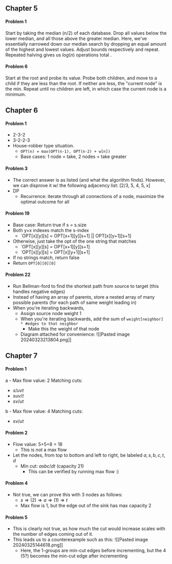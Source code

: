 ## Chapter 5

#### Problem 1
Start by taking the median (n/2) of each database. Drop all values below the lower median, and all those above the greater median. Here, we've essentially narrowed down our median search by dropping an equal amount of the highest and lowest values. Adjust bounds respectively and repeat. Repeated halving gives us $log(n)$ operations total
.
#### Problem 6
Start at the root and probe its value. Probe both children, and move to a child if they are less than the root. If neither are less, the "current node" is the min. Repeat until no children are left, in which case the current node is a minimum.

## Chapter 6

#### Problem 1
- 2-3-2
- 3-2-2-3
- House-robber type situation.
	- `OPT(n) = max(OPT(n-1), OPT(n-2) + w[n])`
	- Base cases: 1 node = take, 2 nodes = take greater

#### Problem 3
- The correct answer is as listed (and what the algorithm finds). However, we can disprove it w/ the following adjacency list: \[2/3, 5, 4, 5, x]
- DP
	- Recurrence: iterate through all connections of a node, maximize the optimal outcome for all

#### Problem 19
- Base case: Return true if s = s.size
- Both y+x indexes match the s-index
	- `OPT[x][y][s] = OPT[x+1][y][s+1] || OPT[x][y+1][s+1]
- Otherwise, just take the opt of the one string that matches
	- `OPT[x][y][s] = OPT[x+1][y][s+1]
	- `OPT[x][y][s] = OPT[x][y+1][s+1]
- If no strings match, return false
- Return `OPT[0][0][0]`

#### Problem 22
- Run Bellman-ford to find the shortest path from source to target (this handles negative edges)
- Instead of having an array of parents, store a nested array of many possible parents (for each path of same weight leading in)
- When you're iterating backwards, 
	- Assign source node weight 1
	- When you're iterating backwards, add the sum of `weight[neighbor] * #edges to that neighbor`
		- Make this the weight of that node
	- Diagram attached for convenience: ![[Pasted image 20240323213804.png]]

## Chapter 7

#### Problem 1
a - Max flow value: 2
Matching cuts:
- $s / uvt$
- $suv/t$
- $sv/ut$

b - Max flow value: 4
Matching cuts: 
- $sv/ut$

#### Problem 2
- Flow value: 5+5+8 = 18
	- This is *not* a max flow
- Let the nodes, from top to bottom and left to right, be labeled $a, s, b, c, t, d$
	- Min cut: $asbc/dt$ (capacity 21)
		- This can be verified by running max flow :)

#### Problem 4
- Not true, we can prove this with 3 nodes as follows:
	- $s \Rightarrow (2) \Rightarrow a \Rightarrow (1) \Rightarrow t$
	- Max flow is 1, but the edge out of the sink has max capacity 2

#### Problem 5
- This is clearly not true, as how much the cut would increase scales with the number of edges coming out of it.
- This leads us to a counterexample such as this: ![[Pasted image 20240325144618.png]]
	- Here, the 1-groups are min-cut edges before incrementing, but the 4 (5?) becomes the min-cut edge after incrementing